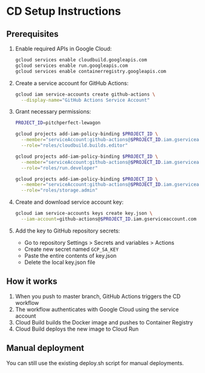 # CD Setup Instructions

## Prerequisites

1. Enable required APIs in Google Cloud:
   ```bash
   gcloud services enable cloudbuild.googleapis.com
   gcloud services enable run.googleapis.com
   gcloud services enable containerregistry.googleapis.com
   ```

2. Create a service account for GitHub Actions:
   ```bash
   gcloud iam service-accounts create github-actions \
     --display-name="GitHub Actions Service Account"
   ```

3. Grant necessary permissions:
   ```bash
   PROJECT_ID=pitchperfect-lewagon
   
   gcloud projects add-iam-policy-binding $PROJECT_ID \
     --member="serviceAccount:github-actions@$PROJECT_ID.iam.gserviceaccount.com" \
     --role="roles/cloudbuild.builds.editor"
   
   gcloud projects add-iam-policy-binding $PROJECT_ID \
     --member="serviceAccount:github-actions@$PROJECT_ID.iam.gserviceaccount.com" \
     --role="roles/run.developer"
   
   gcloud projects add-iam-policy-binding $PROJECT_ID \
     --member="serviceAccount:github-actions@$PROJECT_ID.iam.gserviceaccount.com" \
     --role="roles/storage.admin"
   ```

4. Create and download service account key:
   ```bash
   gcloud iam service-accounts keys create key.json \
     --iam-account=github-actions@$PROJECT_ID.iam.gserviceaccount.com
   ```

5. Add the key to GitHub repository secrets:
   - Go to repository Settings > Secrets and variables > Actions
   - Create new secret named `GCP_SA_KEY`
   - Paste the entire contents of key.json
   - Delete the local key.json file

## How it works

1. When you push to master branch, GitHub Actions triggers the CD workflow
2. The workflow authenticates with Google Cloud using the service account
3. Cloud Build builds the Docker image and pushes to Container Registry
4. Cloud Build deploys the new image to Cloud Run

## Manual deployment

You can still use the existing deploy.sh script for manual deployments.